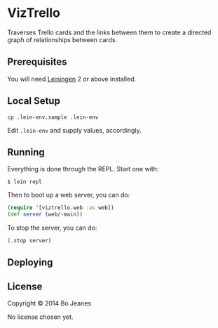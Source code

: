 # VizTrello

Traverses Trello cards and the links between them to create a directed graph of
relationships between cards.

## Prerequisites

You will need [Leiningen][1] 2 or above installed.

[1]: https://github.com/technomancy/leiningen

## Local Setup

```shell
cp .lein-env.sample .lein-env
```

Edit `.lein-env` and supply values, accordingly.

## Running

Everything is done through the REPL. Start one with:

```shell
$ lein repl
```

Then to boot up a web server, you can do:

```clojure
(require '[viztrello.web :as web])
(def server (web/-main))
```

To stop the server, you can do:

```clojure
(.stop server)
```

## Deploying

## License

Copyright © 2014 Bo Jeanes

No license chosen yet.
